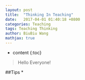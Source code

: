 ```yaml
---
layout: post
title:  "Thinking In Teaching"
date:   2017-04-01 01:40:18 +0800
categories: Teaching 
tags: Teaching Thinking 
author: BiuBiu Wang
mathjax: true
---
```


* content
{:toc}
> Hello Everyone!



##Tips
*
